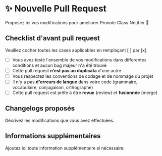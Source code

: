 # ✨ Nouvelle Pull Request

Proposez ici vos modifications pour ameliorer Pronote Class Notifier 🔔

## Checklist d'avant pull request

Veuillez cocher toutes les cases applicables en remplaçant [ ] par [x].

- [ ] Vous avez testé l'ensemble de vos modifications dans differentes conditions et aucun bug majeur n'a été trouvé
- [ ] Cette pull request **n'est pas un duplicata** d'une autre
- [ ] Vous respectez les conventions de codage et de nommage du projet
- [ ] Il n'y a pas **d'erreurs de langue** dans votre code (grammaire, vocabulaire, conjugaison, orthographe)
- [ ] Cette pull request est prête à être **revue** (review) et **fusionnée** (merge)

## Changelogs proposés

Décrivez les modifications que vous avez effectuées.

## Informations supplémentaires

Ajoutez ici toute information supplémentaire si nécessaire.